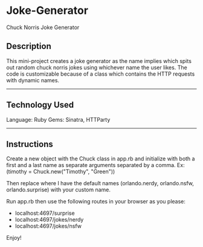 # Joke-Generator
Chuck Norris Joke Generator

<h2>Description</h2>
This mini-project creates a joke generator as the name implies which spits out random chuck norris jokes using whichever name the user likes. The code is customizable because of a class which contains the HTTP requests with dynamic names.
<hr>

<h2>Technology Used</h2>
Language: Ruby
Gems: Sinatra, HTTParty
<hr>

<h2>Instructions</h2>
Create a new object with the Chuck class in app.rb and initialize with both a first and a last name as separate arguments separated by a comma. Ex: (timothy = Chuck.new("Timothy", "Green"))

Then replace where I have the default names (orlando.nerdy, orlando.nsfw, orlando.surprise) with your custom name.

Run app.rb then use the following routes in your browser as you please:
<ul>
  <li>localhost:4697/surprise</li>
  <li>localhost:4697/jokes/nerdy</li>
  <li>localhost:4697/jokes/nsfw</li>
</ul>

Enjoy!
